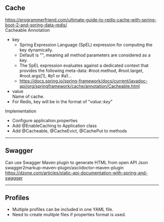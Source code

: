 ## Cache 
https://programmerfriend.com/ultimate-guide-to-redis-cache-with-spring-boot-2-and-spring-data-redis/  
Cacheable Annotation
- key  
  - Spring Expression Language (SpEL) expression for computing the key dynamically.  
  - Default is "", meaning all method parameters are considered as a key.  
  - The SpEL expression evaluates against a dedicated context that provides the following meta-data: #root.method, #root.target, #root.args[1], #p1 or #a1...
  - https://docs.spring.io/spring-framework/docs/current/javadoc-api/org/springframework/cache/annotation/Cacheable.html
- value  
  Name of cache. 
- For Redis, key will be in the format of "*value::key*"

Implementation
- Configure application.properties
- Add @EnableCaching to Application class
- Add @Cacheable, @CacheEvict, @CachePut to methods

---
## Swagger
Can use Swagger Maven plugin to generate HTML from open API Json  
swagger2markup-maven-plugin/asciidoctor-maven-plugin  
https://dzone.com/articles/static-api-documentation-with-spring-and-swagger  

---
## Profiles
- Multiple profiles can be included in one YAML file.
- Need to create mulitple files if properties format is used.
